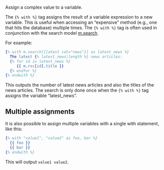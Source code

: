 Assign a complex value to a variable.

The `{% with %}` tag assigns the result of a variable expression to a new variable. This is useful when accessing an “expensive” method (e.g., one that hits the database) multiple times. The `{% with %}` tag is often used in conjunction with the search model [m.search](/id/doc_model_model_search).

For example:


```erlang
{% with m.search[{latest cat="news"}] as latest_news %}
  The latest {% latest_news|length %} news articles:
  {% for id in latest_news %}
     {{ m.rsc[id].title }}
  {% endfor %}
{% endwith %}
```

This outputs the number of latest news articles and also the titles of the news articles. The search is only done once when the `{% with %}` tag assigns the variable “latest\_news”.



Multiple assignments
--------------------

It is also possible to assign multiple variables with a single with statement, like this:


```erlang
{% with "value1", "value2" as foo, bar %}
  {{ foo }}
  {{ bar }}
{% endwith %}
```

This will output `value1 value2`.